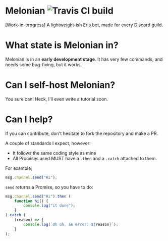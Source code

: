 # Melonian ![Travis CI build](https://travis-ci.org/TheRandomMelon/Melonian.svg?branch=master)
[Work-in-progress] A lightweight-ish Eris bot, made for every Discord guild.

# What state is Melonian in?
Melonian is in an **early development stage**. It has very few commands, and needs some bug-fixing, but it works.

# Can I self-host Melonian?
You sure can! Heck, I'll even write a tutorial soon.

# Can I help?
If you can contribute, don't hesitate to fork the repository and make a PR.

A couple of standards I expect, however:

- It follows the same coding style as mine
- All Promises used MUST have a ``.then`` and a ``.catch`` attached to them.

For example,

```js
msg.channel.send("Hi");
```
``send`` returns a Promise, so you have to do:

```js
msg.channel.send("Hi").then (
	function hi() {
		console.log("it done");
	}
).catch (
	(reason) => {
		console.log(`Oh oh, an error: ${reason}`);
	}
);
```
